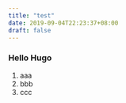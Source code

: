 ```yaml
---
title: "test"
date: 2019-09-04T22:23:37+08:00
draft: false
---
```

### Hello Hugo

 1. aaa
 1. bbb
 1. ccc
